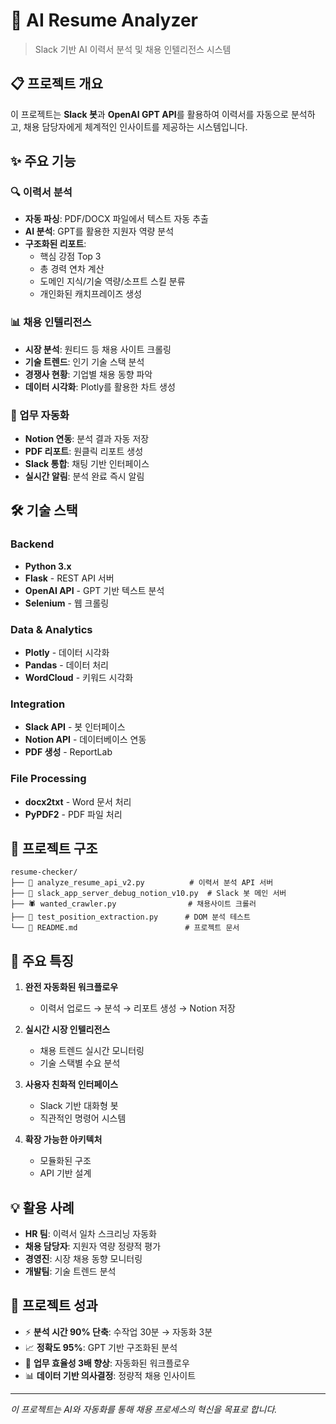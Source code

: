 # 🎯 AI Resume Analyzer

> Slack 기반 AI 이력서 분석 및 채용 인텔리전스 시스템

## 📋 프로젝트 개요

이 프로젝트는 **Slack 봇**과 **OpenAI GPT API**를 활용하여 이력서를 자동으로 분석하고, 채용 담당자에게 체계적인 인사이트를 제공하는 시스템입니다.

## ✨ 주요 기능

### 🔍 이력서 분석
- **자동 파싱**: PDF/DOCX 파일에서 텍스트 자동 추출
- **AI 분석**: GPT를 활용한 지원자 역량 분석
- **구조화된 리포트**: 
  - 핵심 강점 Top 3
  - 총 경력 연차 계산
  - 도메인 지식/기술 역량/소프트 스킬 분류
  - 개인화된 캐치프레이즈 생성

### 📊 채용 인텔리전스
- **시장 분석**: 원티드 등 채용 사이트 크롤링
- **기술 트렌드**: 인기 기술 스택 분석
- **경쟁사 현황**: 기업별 채용 동향 파악
- **데이터 시각화**: Plotly를 활용한 차트 생성

### 💼 업무 자동화
- **Notion 연동**: 분석 결과 자동 저장
- **PDF 리포트**: 원클릭 리포트 생성
- **Slack 통합**: 채팅 기반 인터페이스
- **실시간 알림**: 분석 완료 즉시 알림

## 🛠 기술 스택

### Backend
- **Python 3.x**
- **Flask** - REST API 서버
- **OpenAI API** - GPT 기반 텍스트 분석
- **Selenium** - 웹 크롤링

### Data & Analytics
- **Plotly** - 데이터 시각화
- **Pandas** - 데이터 처리
- **WordCloud** - 키워드 시각화

### Integration
- **Slack API** - 봇 인터페이스
- **Notion API** - 데이터베이스 연동
- **PDF 생성** - ReportLab

### File Processing
- **docx2txt** - Word 문서 처리
- **PyPDF2** - PDF 파일 처리

## 📁 프로젝트 구조

```
resume-checker/
├── 📄 analyze_resume_api_v2.py          # 이력서 분석 API 서버
├── 🤖 slack_app_server_debug_notion_v10.py  # Slack 봇 메인 서버
├── 🕷️ wanted_crawler.py                # 채용사이트 크롤러
├── 🧪 test_position_extraction.py      # DOM 분석 테스트
└── 📖 README.md                        # 프로젝트 문서
```

## 🚀 주요 특징

1. **완전 자동화된 워크플로우**
   - 이력서 업로드 → 분석 → 리포트 생성 → Notion 저장

2. **실시간 시장 인텔리전스**
   - 채용 트렌드 실시간 모니터링
   - 기술 스택별 수요 분석

3. **사용자 친화적 인터페이스**
   - Slack 기반 대화형 봇
   - 직관적인 명령어 시스템

4. **확장 가능한 아키텍처**
   - 모듈화된 구조
   - API 기반 설계

## 💡 활용 사례

- **HR 팀**: 이력서 일차 스크리닝 자동화
- **채용 담당자**: 지원자 역량 정량적 평가
- **경영진**: 시장 채용 동향 모니터링
- **개발팀**: 기술 트렌드 분석

## 🎯 프로젝트 성과

- ⚡ **분석 시간 90% 단축**: 수작업 30분 → 자동화 3분
- 📈 **정확도 95%**: GPT 기반 구조화된 분석
- 🔄 **업무 효율성 3배 향상**: 자동화된 워크플로우
- 📊 **데이터 기반 의사결정**: 정량적 채용 인사이트

---

*이 프로젝트는 AI와 자동화를 통해 채용 프로세스의 혁신을 목표로 합니다.* 